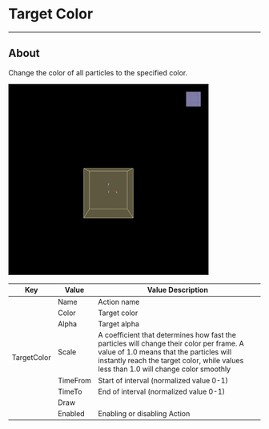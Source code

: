 # Target Color

___

## About

Change the color of all particles to the specified color.

![alt text](assets/gifs/target-color.gif)

<table><thead>
  <tr>
    <th>Key</th>
    <th>Value</th>
    <th>Value Description</th>
  </tr></thead>
<tbody>
  <tr>
    <td rowspan="8">TargetColor</td>
    <td>Name</td>
    <td>Action name</td>
  </tr>
  <tr>
    <td>Color</td>
    <td>Target color</td>
  </tr>
  <tr>
    <td>Alpha</td>
    <td>Target alpha</td>
  </tr>
  <tr>
    <td>Scale</td>
    <td>A coefficient that determines how fast the particles will change their color per frame. A value of 1.0 means that the particles will instantly reach the target color, while values less than 1.0 will change color smoothly</td>
  </tr>
  <tr>
    <td>TimeFrom</td>
    <td>Start of interval (normalized value 0-1)</td>
  </tr>
  <tr>
    <td>TimeTo</td>
    <td>End of interval (normalized value 0-1)</td>
  </tr>
  <tr>
    <td>Draw</td>
    <td></td>
  </tr>
  <tr>
    <td>Enabled</td>
    <td>Enabling or disabling Action</td>
  </tr>
</tbody>
</table>
